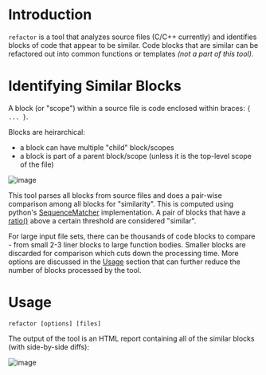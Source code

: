 # Introduction

`refactor` is a tool that analyzes source files (C/C++ currently) and identifies blocks of code that appear to be similar.  Code blocks that are similar can be refactored out into common functions or templates *(not a part of this tool)*.

# Identifying Similar Blocks

A block (or "scope") within a source file is code enclosed within braces: `{ ... }`.  

Blocks are heirarchical:
- a block can have multiple "child" block/scopes 
- a block is part of a parent block/scope (unless it is the top-level scope of the file)

![image](https://user-images.githubusercontent.com/2707770/167050904-dd0a1abc-c094-453b-9991-88a63c54e37e.png)

This tool parses all blocks from source files and does a pair-wise comparison among all blocks for "similarity".  This is computed using python's [SequenceMatcher](https://docs.python.org/3/library/difflib.html#sequencematcher-examples) implementation.  A pair of blocks that have a [ratio()](https://docs.python.org/3/library/difflib.html#difflib.SequenceMatcher.ratio) above a certain threshold are considered "similar".

For large input file sets, there can be thousands of code blocks to compare - from small 2-3 liner blocks to large function bodies.  Smaller blocks are discarded for comparison which cuts down the processing time. More options are discussed in the [Usage](#usage) section that can further reduce the number of blocks processed by the tool.

# Usage

```
refactor [options] [files]
```
The output of the tool is an HTML report containing all of the similar blocks (with side-by-side diffs):

![image](https://user-images.githubusercontent.com/2707770/167007824-937948cc-ece8-4c5d-a5b4-7580999e4a53.png)

